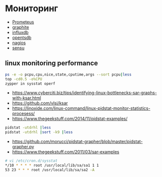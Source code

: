 # Мониторинг



 * [Prometeus](https://prometheus.io/docs/introduction/overview/)
 * [graphite](http://graphite.readthedocs.org/en/latest/)
 * [influxdb](https://influxdata.com/)
 * [opentsdb](http://opentsdb.net/)
 * [nagios](https://www.nagios.org/)
 * [sensu](https://sensuapp.org/)

## linux monitoring performance


```bash
ps -e -o pcpu,cpu,nice,state,cputime,args --sort pcpu|less
top -cd0.5 -o%CPU
zypper in sysstat operf

```

 * https://www.cyberciti.biz/tips/identifying-linux-bottlenecks-sar-graphs-with-ksar.html
 * https://github.com/vlsi/ksar
 * https://linoxide.com/linux-command/linux-pidstat-monitor-statistics-procesess/
 * https://www.thegeekstuff.com/2014/11/pidstat-examples/

```bash
pidstat -utdrhl |less
pidstat -utdrhl |sort -k9 |less
```
 * https://github.com/morucci/pidstat-grapher/blob/master/pidstat-grapher.py
 * https://www.thegeekstuff.com/2011/03/sar-examples

 ```bash
# vi /etc/cron.d/sysstat
*/10 * * * * root /usr/local/lib/sa/sa1 1 1
53 23 * * * root /usr/local/lib/sa/sa2 -A
 ```
 